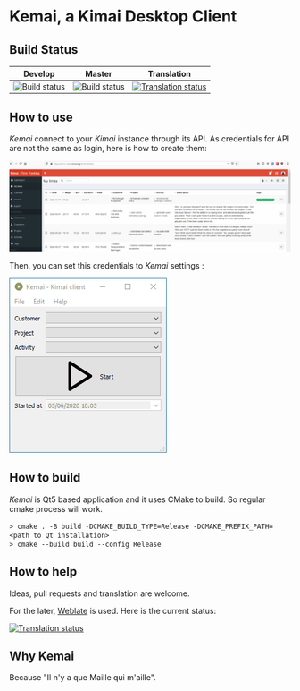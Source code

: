 # Kemai, a Kimai Desktop Client

## Build Status

|Develop|Master|Translation|
|:--:|:--:|:--:|
|![Build status](https://ci.appveyor.com/api/projects/status/github/AlexandrePTJ/Kemai?branch=develop&svg=true)|![Build status](https://ci.appveyor.com/api/projects/status/github/AlexandrePTJ/Kemai?branch=master&svg=true)|[![Translation status](https://hosted.weblate.org/widgets/kemai/-/kemai/svg-badge.svg)](https://hosted.weblate.org/engage/kemai/)|

## How to use

_Kemai_ connect to your _Kimai_ instance through its API. As credentials for API are not the same as login, here is how
to create them:

![API password](https://github.com/AlexandrePTJ/kemai/blob/master/docs/api_password.gif)

Then, you can set this credentials to _Kemai_ settings :

![Kemai settings](https://github.com/AlexandrePTJ/kemai/blob/master/docs/kemai_settings.gif)

## How to build

_Kemai_ is Qt5 based application and it uses CMake to build. So regular cmake process will work.

```shell script
> cmake . -B build -DCMAKE_BUILD_TYPE=Release -DCMAKE_PREFIX_PATH=<path to Qt installation>
> cmake --build build --config Release
```

## How to help

Ideas, pull requests and translation are welcome.

For the later, [Weblate]() is used. Here is the current status:

[![Translation status](https://hosted.weblate.org/widgets/kemai/-/kemai/multi-auto.svg)](https://hosted.weblate.org/engage/kemai/)

## Why Kemai

Because "Il n'y a que Maille qui m'aille".

